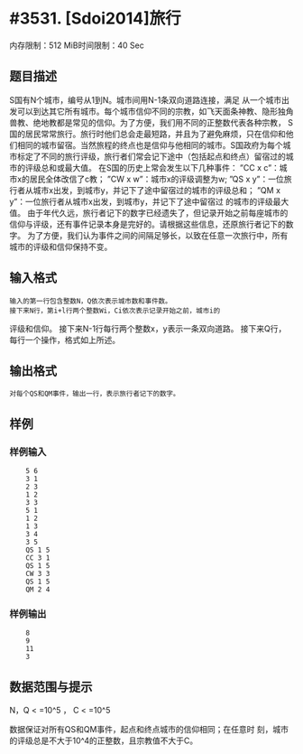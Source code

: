 # #3531. [Sdoi2014]旅行

内存限制：512 MiB时间限制：40 Sec

## 题目描述

 S国有N个城市，编号从1到N。城市间用N-1条双向道路连接，满足
从一个城市出发可以到达其它所有城市。每个城市信仰不同的宗教，如飞天面条神教、隐形独角兽教、绝地教都是常见的信仰。为了方便，我们用不同的正整数代表各种宗教，  S国的居民常常旅行。旅行时他们总会走最短路，并且为了避免麻烦，只在信仰和他们相同的城市留宿。当然旅程的终点也是信仰与他相同的城市。S国政府为每个城市标定了不同的旅行评级，旅行者们常会记下途中（包括起点和终点）留宿过的城市的评级总和或最大值。
    在S国的历史上常会发生以下几种事件：
&rdquo;CC x c&rdquo;：城市x的居民全体改信了c教；
&rdquo;CW x w&rdquo;：城市x的评级调整为w;
&rdquo;QS x y&rdquo;：一位旅行者从城市x出发，到城市y，并记下了途中留宿过的城市的评级总和；
&rdquo;QM x y&rdquo;：一位旅行者从城市x出发，到城市y，并记下了途中留宿过
的城市的评级最大值。
    由于年代久远，旅行者记下的数字已经遗失了，但记录开始之前每座城市的信仰与评级，还有事件记录本身是完好的。请根据这些信息，还原旅行者记下的数字。    为了方便，我们认为事件之间的间隔足够长，以致在任意一次旅行中，所有城市的评级和信仰保持不变。

## 输入格式

    输入的第一行包含整数N，Q依次表示城市数和事件数。
    接下来N行，第i+l行两个整数Wi，Ci依次表示记录开始之前，城市i的
评级和信仰。
    接下来N-1行每行两个整数x，y表示一条双向道路。
    接下来Q行，每行一个操作，格式如上所述。

## 输出格式

    对每个QS和QM事件，输出一行，表示旅行者记下的数字。

## 样例

### 样例输入

    
        5 6
        3 1
        2 3
        1 2
        3 3
        5 1
        1 2
        1 3
        3 4
        3 5
        QS 1 5
        CC 3 1
        QS 1 5
        CW 3 3
        QS 1 5
        QM 2 4
    
    

### 样例输出

    
        8
        9
        11
        3
    

## 数据范围与提示

N，Q < =10^5    ， C < =10^5 

 数据保证对所有QS和QM事件，起点和终点城市的信仰相同；在任意时
刻，城市的评级总是不大于10^4的正整数，且宗教值不大于C。
